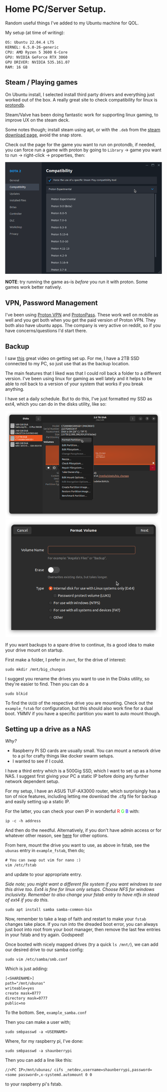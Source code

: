 # Home PC/Server Setup.
Random useful things I've added to my Ubuntu machine for QOL.

My setup (at time of writing):

```
OS: Ubuntu 22.04.4 LTS
KERNEL: 6.5.0-26-generic
CPU: AMD Ryzen 5 3600 6-Core
GPU: NVIDIA GeForce RTX 3060
GPU DRIVER: NVIDIA 535.161.07
RAM: 16 GB
```

## Steam / Playing games
On Ubuntu install, I selected install third party drivers and everything just worked out of the box. A really great site to check compatibility for linux is [protondb](https://www.protondb.com/). 

Steam/Valve has been doing fantastic work for supporting linux gaming, to improve UX on the steam deck.

Some notes though; install steam using apt, or with the `.deb` from the [steam download page](https://store.steampowered.com/about/), avoid the snap store.

Check out the page for the game you want to run on protondb, if needed, you can force run a game with proton by going to `Library` -> game you want to run -> right-click -> properties, then:

<img title="Steam" src="img/Screenshot from 2024-04-08 19-01-15.png">

**NOTE**: try running the game as-is _before_ you run it with proton. Some games work better natively.

## VPN, Password Management
I've been using [Proton VPN](https://protonvpn.com/) and [ProtonPass](https://proton.me/pass). These work well on mobile as well and you get both when you get the paid version of Proton VPN. They both also have ubuntu apps. The company is very active on reddit, so if you have concerns/questions I'd start there. 

## Backup
I saw [this](https://www.youtube.com/watch?v=W30wzKVwCHo) great video on getting set up. For me, I have a 2TB SSD connected to my PC, so just use that as the backup location.

The main features that I liked was that I could roll back a folder to a different version. I've been using linux for gaming as well lately and it helps to be able to roll back to a version of your system that works if you break anything.

I have set a daily schedule. But to do this, I've just formatted my SSD as ext4, which you can do in the disks utility, like so:

<img title="Disks util" src="img/Screenshot from 2024-04-08 17-52-12.png">

<img title="Disks util" src="img/Screenshot from 2024-04-08 17-52-25.png">

If you want backups to a spare drive to continue, its a good idea to make your drive mount on startup.

First make a folder, I prefer in `/mnt`, for the drive of interest:

```
sudo mkdir /mnt/big_chungus
```

I suggest you rename the drives you want to use in the Disks utility, so they're easier to find. Then you can do a 

```
sudo blkid
```

To find the `UUID` of the respective drive you are mounting.
Check out the `example_fstab` for configuration, but this should also work fine for a dual boot. YMMV if you have a specific partition you want to auto mount though.

## Setting up a drive as a NAS

_Why?_
- Raspberry Pi SD cards are usually small. You can mount a network drive to a pi for crafty things like docker swarm setups.
- I wanted to see if I could.

I have a third entry which is a 500Gig SSD, which I want to set up as a home NAS.
I suggest first giving your PC a static IP before doing any further network dependent setup.

For my setup, I have an ASUS TUF-AX3000 router, which surprisingly has a ton of nice features, including letting me download
the .cfg file for backup and easily setting up a static IP.

For the latter, you can check your own IP in wonderful 
<span style="color:red">R</span> 
<span style="color:lime">G</span>
<span style="color:blue">B</span>
with:

```
ip -c -h address
```

And then do the needful. Alternatively, if you don't have admin access or for whatever other reason, see [here](https://pimylifeup.com/ubuntu-static-ip-netplan/) for other options.

From here, mount the drive you want to use, as above in fstab, see the `ubunas` entry in `example_fstab`, then do;

```
# You can swap out vim for nano :)
vim /etc/fstab
```

and update to your appropriate entry.

*Side note; you might want a different file system if you want windows to see this drive too. Ext4 is fine for linux only setups. Choose NFS for windows inclusivity. Remember to also change your fstab entry to have ntfs in stead of ext4 if you do this.*

```
sudo apt install samba samba-common-bin
```

Now, remember to take a leap of faith and restart to make your `fstab` changes take place. If you run into the dreaded boot error, you can always just boot into root from your boot manager, then remove the last few entries in your fstab and try again. Godspeed!

Once booted with nicely mapped drives (try a quick `ls /mnt/`), we can add our desired drive to our samba config:

```
sudo vim /etc/samba/smb.conf
```

Which is just adding:

```
[<SHARENAME>]
path="/mnt/ubunas"
writeable=yes
create mask=0777
directory mask=0777
public=no
```

To the bottom. See, `example_samba.conf`

Then you can make a user with;

```
sudo smbpasswd -a <USERNAME>
```

Where, for my raspberry pi, I've done:

```
sudo smbpasswd -a shaunberrypi
```

Then you can add a line like this:

```
//<PC IP>/mnt/ubunas/ cifs _netdev,username=shaunberrypi,password=<some password>,x-systemd.automount 0 0
```

to your raspberry pi's fstab.